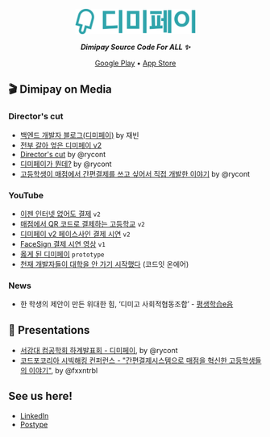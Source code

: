 <p align="center">
  <picture>
    <source media="(prefers-color-scheme: dark)" srcset="/profile/assets/logo-white.svg" height="50px">
    <img alt="dimipay logo" src="/profile/assets/logo-main-1.svg" height="50px">
  </picture>
  <p align="center"><b><i>Dimipay Source Code For ALL ✨</i></b></p>
  <div align="center">
    <a href="https://play.google.com/store/apps/details/%EB%94%94%EB%AF%B8%ED%8E%98%EC%9D%B4?id=com.develop.dimipay">Google Play</a>&#9;&#149;&#9;<a href="https://apps.apple.com/ph/app/%EB%94%94%EB%AF%B8%ED%8E%98%EC%9D%B4/id1642292289">App Store</a>
  </div>
</p>

## 🎬 Dimipay on Media

### Director's cut

- [백엔드 개발자 블로그(디미페이)](https://blog.javien.dev/category/%EB%94%94%EB%AF%B8%ED%8E%98%EC%9D%B4) by 재빈
- [전부 갈아 엎은 디미페이 v2](https://posty.pe/a1b77a)
- [Director's cut](https://github.com/orgs/dimipay/discussions/1) by @rycont
- [디미페이가 뭔데?](https://tilnote.io/pages/64947f56d15b21c6b91c9e09) by @rycont
- [고등학생이 매점에서 간편결제를 쓰고 싶어서 직접 개발한 이야기](https://news.hada.io/topic?id=10280) by @rycont

### YouTube

- [이젠 인터넷 없어도 결제](https://youtube.com/shorts/934jNRXSn_8) `v2` 
- [매점에서 QR 코드로 결제하는 고등학교](https://www.youtube.com/shorts/gUd2R12QW1Y) `v2`
- [디미페이 v2 페이스사인 결제 시연](https://www.youtube.com/shorts/FprMNDA_71Y) `v2`
- [FaceSign 결제 시연 영상](https://youtu.be/3OE62cBS8rs?si=20ldYyG2Fl0lnRoj) `v1`
- [옳게 된 디미페이](https://youtube.com/shorts/9cmtrsTB9UM?si=4-E8YrFJ8OSNYyIJ) `prototype`
- [천재 개발자들이 대학을 안 가기 시작했다](https://www.youtube.com/watch?v=zYBYLbolEgI) (코드잇 온에어)

### News

- 한 학생의 제안이 만든 위대한 힘, ‘디미고 사회적협동조합’ - [평생학습e음](https://e-eum.net/focus/?idx=13553300&bmode=view)

## 📜 Presentations

- [서강대 컴공학회 하계발표회 - 디미페이](https://github.com/dimipay/.github/tree/main/presentations/%EC%84%9C%EA%B0%95%EB%8C%80%20%EC%BB%B4%EA%B3%B5%ED%95%99%ED%9A%8C%20%ED%95%98%EA%B3%84%EB%B0%9C%ED%91%9C%ED%9A%8C%20-%20%EB%94%94%EB%AF%B8%ED%8E%98%EC%9D%B4), by @rycont
- [코드포코리아 시빅해킹 컨퍼런스 - "간편결제시스템으로 매점을 혁신한 고등학생들의 이야기"](https://github.com/dimipay/.github/blob/main/presentations/코포코%20시빅해킹%20컨퍼런스/간편결제시스템으로%20매점을%20혁신한%20고등학생들의%20이야기.pdf), by @fxxntrbl

## See us here!

- [LinkedIn](https://www.linkedin.com/company/dimipay)
- [Postype](https://www.postype.com/@dimipay)
